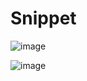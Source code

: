 # Snippet
![image](https://github.com/watchout254/Image-linking---PLP/assets/88248852/8899a93f-29a8-4a1a-8979-9af1e6978433)

![image](https://github.com/watchout254/Image-linking---PLP/assets/88248852/726b8903-4ff7-4942-8583-7647d5813334)
